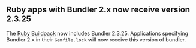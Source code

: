 ##  Ruby apps with Bundler 2.x now receive version 2.3.25

The [Ruby Buildpack](https://devcenter.heroku.com/articles/ruby-support#libraries) now includes Bundler 2.3.25. Applications specifying Bundler 2.x in their `Gemfile.lock` will now receive this version of bundler.
